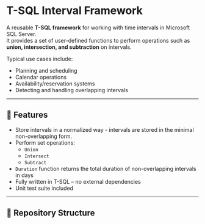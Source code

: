 # T-SQL Interval Framework

A reusable **T-SQL framework** for working with time intervals in Microsoft SQL Server.  
It provides a set of user-defined functions to perform operations such as **union, intersection, and subtraction** on intervals.

Typical use cases include:
- Planning and scheduling
- Calendar operations
- Availability/reservation systems
- Detecting and handling overlapping intervals

---

## 🚀 Features

- Store intervals in a normalized way - intervals are stored in the minimal non-overlapping form.
- Perform set operations:
  - `Union`
  - `Intersect`
  - `Subtract`
- `Duration` function returns the total duration of non-overlapping intervals in days
- Fully written in T-SQL – no external dependencies
- Unit test suite included

---

## 📂 Repository Structure

